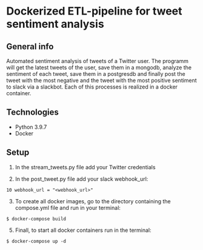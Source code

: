 # Dockerized ETL-pipeline for tweet sentiment analysis

## General info
Automated sentiment analysis of tweets of a Twitter user. The programm will get the latest tweets of the user, save them in a mongodb, analyze the sentiment of each tweet, save them in a postgresdb and finally post the tweet with the most negative and the tweet with the most positive sentiment to slack via a slackbot. Each of this processes is realized in a docker container.

## Technologies
* Python 3.9.7
* Docker 

## Setup
1. In the stream_tweets.py file add your Twitter credentials


2. In the post_tweet.py file add your slack webhook_url:
```
10 webhook_url = "<webhook_url>"
```

3. To create all docker images, go to the directory containing the compose.yml file and run in your terminal:
```
$ docker-compose build
```

5. Finall, to start all docker containers run in the terminal:
```
$ docker-compose up -d
```
